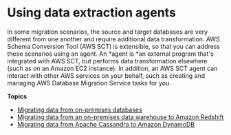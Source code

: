 # Using data extraction agents<a name="agents"></a>

In some migration scenarios, the source and target databases are very different from one another and require additional data transformation\. AWS Schema Conversion Tool \(AWS SCT\) is extensible, so that you can address these scenarios using an agent\. An *agent is *an external program that's integrated with AWS SCT, but performs data transformation elsewhere \(such as on an Amazon EC2 instance\)\. In addition, an AWS SCT agent can interact with other AWS services on your behalf, such as creating and managing AWS Database Migration Service tasks for you\.

**Topics**
+ [Migrating data from on\-premises databases](agents.oltp.md)
+ [Migrating data from an on\-premises data warehouse to Amazon Redshift](agents.dw.md)
+ [Migrating data from Apache Cassandra to Amazon DynamoDB](agents.cassandra.md)